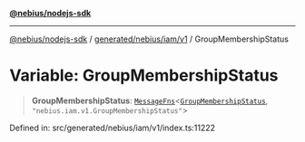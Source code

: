 [**@nebius/nodejs-sdk**](../../../../../README.md)

---

[@nebius/nodejs-sdk](../../../../../README.md) / [generated/nebius/iam/v1](../README.md) / GroupMembershipStatus

# Variable: GroupMembershipStatus

> **GroupMembershipStatus**: [`MessageFns`](../../../../../runtime/protos/core/interfaces/MessageFns.md)\<[`GroupMembershipStatus`](../interfaces/GroupMembershipStatus.md), `"nebius.iam.v1.GroupMembershipStatus"`\>

Defined in: src/generated/nebius/iam/v1/index.ts:11222
